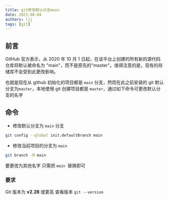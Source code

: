 ```yaml
---
title: git修改默认分支main
date: 2021-08-04
authors: ljj
tags: [git]
---
```


<!-- truncate -->

## 前言

GitHub 官方表示，从 2020 年 10 月 1 日起，在该平台上创建的所有新的源代码仓库将默认被命名为 "main"，而不是原先的"master"。值得注意的是，现有的存储库不会受到此更改影响。

也就是现在从 github 初始化的项目都是 `main` 分支，然而在此之前安装的 git 默认分支为`master`，本地使用 git 创建项目都是 `master`，通过如下命令可更改默认分支的名字

## 命令

- 修改默认分支为 `main` 分支

```bash
git config --global init.defaultBranch main
```

- 修改当前项目的分支为 `main`

```bash
git branch -M main
```

要更改为其他名字 只需把 `main `替换即可

### 要求

Git 版本为 **v2.28** 或更高 查看版本 `git --version`
